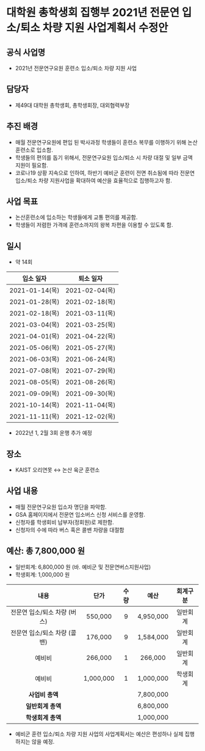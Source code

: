 대학원 총학생회 집행부 2021년 전문연 입소/퇴소 차량 지원 사업계획서 수정안
===

## 공식 사업명
- 2021년 전문연구요원 훈련소 입소/퇴소 차량 지원 사업

## 담당자
- 제49대 대학원 총학생회, 총학생회장, 대외협력부장

## 추진 배경
- 매월 전문연구요원에 편입 된 박사과정 학생들이 훈련소 복무를 이행하기 위해 논산훈련소로 입소함.
- 학생들의 편의를 돕기 위해서, 전문연구요원 입소/퇴소 시 차량 대절 및 일부 금액 지원이 필요함.
- 코로나19 상황 지속으로 인하여, 하반기 예비군 훈련이 전면 취소됨에 따라 전문연 입소/퇴소 차량 지원사업을 확대하여 예산을 효율적으로 집행하고자 함.

## 사업 목표
- 논산훈련소에 입소하는 학생들에게 교통 편의를 제공함.
- 학생들이 저렴한 가격에 훈련소까지의 왕복 차편을 이용할 수 있도록 함.

## 일시
- 약 14회

|   입소 일자  |   퇴소 일자  |
|---|---|
|   2021-01-14(목)  |   2021-02-04(목)  |
|   2021-01-28(목)  |   2021-02-18(목)  |
|   2021-02-18(목)  |   2021-03-11(목)  |
|   2021-03-04(목)  |   2021-03-25(목)  |
|   2021-04-01(목)  |   2021-04-22(목)  |
|   2021-05-06(목)  |   2021-05-27(목)  |
|   2021-06-03(목)  |   2021-06-24(목)  |
|   2021-07-08(목)  |   2021-07-29(목)  |
|   2021-08-05(목)  |   2021-08-26(목)  |
|   2021-09-09(목)  |   2021-09-30(목)  |
|   2021-10-14(목)  |   2021-11-04(목)  |
|   2021-11-11(목)  |   2021-12-02(목)  |
* 2022년 1, 2월 3회 운행 추가 예정

## 장소
- KAIST 오리연못 ↔ 논산 육군 훈련소

## 사업 내용
- 매월 전문연구요원 입소자 명단을 파악함.
- GSA 홈페이지에서 전문연 입소버스 신청 서비스를 운영함.
- 신청자를 학생회비 납부자(정회원)로 제한함.
- 신청자의 수에 따라 버스 혹은 콜밴 차량을 대절함

## 예산: 총 7,800,000 원
- 일반회계: 6,800,000 원 (바. 예비군 및 전문연버스지원사업)
- 학생회계: 1,000,000 원 

| **내용** | **단가** | **수량** | **예산** | **회계구분** |
|:---:|:---:|:---:|:---:|:---:|
|   전문연 입소/퇴소 차량 (버스)  |   550,000  |   9   |   4,950,000  |   일반회계  |
|   전문연 입소/퇴소 차량 (콜밴)  |   176,000  |   9  |   1,584,000  |   일반회계  |
|   예비비  |   266,000  |   1  |   266,000  |   일반회계  |
|   예비비  |   1,000,000  |   1  |   1,000,000  |   학생회계  |
| **사업비 총액** |  |  | 7,800,000 | |
| **일반회계 총액** |  |  | 6,800,000 | |
| **학생회계 총액** |  |  | 1,000,000 | |

- 예비군 훈련 입소/퇴소 차량 지원 사업의 사업계획서는 예산은 편성하나 실제 집행하지는 않을 예정.

